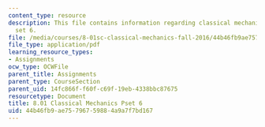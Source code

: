 ```yaml
---
content_type: resource
description: This file contains information regarding classical mechanics problem
  set 6.
file: /media/courses/8-01sc-classical-mechanics-fall-2016/44b46fb9ae75796759884a9a7f7bd167_MIT8_01F16_pset6.pdf
file_type: application/pdf
learning_resource_types:
- Assignments
ocw_type: OCWFile
parent_title: Assignments
parent_type: CourseSection
parent_uid: 14fc866f-f60f-c69f-19eb-4338bbc87675
resourcetype: Document
title: 8.01 Classical Mechanics Pset 6
uid: 44b46fb9-ae75-7967-5988-4a9a7f7bd167
---
```

